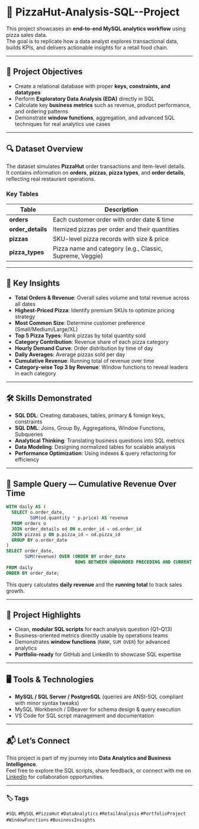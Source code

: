 # 🍕 PizzaHut-Analysis-SQL--Project

This project showcases an **end-to-end MySQL analytics workflow** using pizza sales data.  
The goal is to replicate how a data analyst explores transactional data, builds KPIs, and delivers actionable insights for a retail food chain.

---

## 📌 Project Objectives
- Create a relational database with proper **keys, constraints, and datatypes**  
- Perform **Exploratory Data Analysis (EDA)** directly in SQL  
- Calculate key **business metrics** such as revenue, product performance, and ordering patterns  
- Demonstrate **window functions**, aggregation, and advanced SQL techniques for real analytics use cases  

---

## 🔍 Dataset Overview
The dataset simulates **PizzaHut** order transactions and item-level details.  
It contains information on **orders**, **pizzas**, **pizza types**, and **order details**, reflecting real restaurant operations.

### Key Tables
| Table | Description |
|------|-------------|
| **orders** | Each customer order with order date & time |
| **order_details** | Itemized pizzas per order and their quantities |
| **pizzas** | SKU-level pizza records with size & price |
| **pizza_types** | Pizza name and category (e.g., Classic, Supreme, Veggie) |

---

## 🧠 Key Insights
- **Total Orders & Revenue**: Overall sales volume and total revenue across all dates  
- **Highest-Priced Pizza**: Identify premium SKUs to optimize pricing strategy  
- **Most Common Size**: Determine customer preference (Small/Medium/Large/XL)  
- **Top 5 Pizza Types**: Rank pizzas by total quantity sold  
- **Category Contribution**: Revenue share of each pizza category  
- **Hourly Demand Curve**: Order distribution by time of day  
- **Daily Averages**: Average pizzas sold per day  
- **Cumulative Revenue**: Running total of revenue over time  
- **Category-wise Top 3 by Revenue**: Window functions to reveal leaders in each category  

---

## 🛠️ Skills Demonstrated
- **SQL DDL**: Creating databases, tables, primary & foreign keys, constraints  
- **SQL DML**: Joins, Group By, Aggregations, Window Functions, Subqueries  
- **Analytical Thinking**: Translating business questions into SQL metrics  
- **Data Modeling**: Designing normalized tables for scalable analysis  
- **Performance Optimization**: Using indexes & query refactoring for efficiency  

---

## 🧪 Sample Query — Cumulative Revenue Over Time
```sql
WITH daily AS (
  SELECT o.order_date,
         SUM(od.quantity * p.price) AS revenue
  FROM orders o
  JOIN order_details od ON o.order_id = od.order_id
  JOIN pizzas p ON p.pizza_id = od.pizza_id
  GROUP BY o.order_date
)
SELECT order_date,
       SUM(revenue) OVER (ORDER BY order_date
                          ROWS BETWEEN UNBOUNDED PRECEDING AND CURRENT ROW) AS cum_revenue
FROM daily
ORDER BY order_date;
```
This query calculates **daily revenue** and the **running total** to track sales growth.

---

## 🚀 Project Highlights
- Clean, **modular SQL scripts** for each analysis question (Q1–Q13)  
- Business-oriented metrics directly usable by operations teams  
- Demonstrates **window functions** (`RANK`, `SUM OVER`) for advanced analytics  
- **Portfolio-ready** for GitHub and LinkedIn to showcase SQL expertise  

---

## 🖥️ Tools & Technologies
- **MySQL / SQL Server / PostgreSQL** (queries are ANSI-SQL compliant with minor syntax tweaks)  
- MySQL Workbench / DBeaver for schema design & query execution  
- VS Code for SQL script management and documentation  

---

## 📬 Let’s Connect
This project is part of my journey into **Data Analytics and Business Intelligence**.  
Feel free to explore the SQL scripts, share feedback, or connect with me on [LinkedIn](https://www.linkedin.com/in/bhavika-garg-470371259/) for collaboration opportunities.

---

### 🏷️ Tags
`#SQL` `#MySQL` `#PizzaHut` `#DataAnalytics` `#RetailAnalysis` `#PortfolioProject` `#WindowFunctions` `#BusinessInsights`
